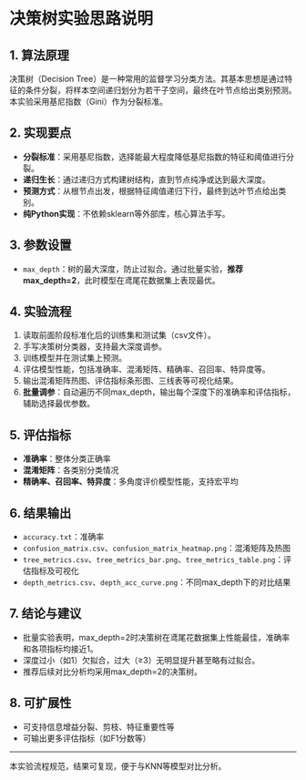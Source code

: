 # 决策树实验思路说明

## 1. 算法原理
决策树（Decision Tree）是一种常用的监督学习分类方法。其基本思想是通过特征的条件分裂，将样本空间递归划分为若干子空间，最终在叶节点给出类别预测。本实验采用基尼指数（Gini）作为分裂标准。

## 2. 实现要点
- **分裂标准**：采用基尼指数，选择能最大程度降低基尼指数的特征和阈值进行分裂。
- **递归生长**：通过递归方式构建树结构，直到节点纯净或达到最大深度。
- **预测方式**：从根节点出发，根据特征阈值递归下行，最终到达叶节点给出类别。
- **纯Python实现**：不依赖sklearn等外部库，核心算法手写。

## 3. 参数设置
- `max_depth`：树的最大深度，防止过拟合。通过批量实验，**推荐max_depth=2**，此时模型在鸢尾花数据集上表现最优。

## 4. 实验流程
1. 读取前面阶段标准化后的训练集和测试集（csv文件）。
2. 手写决策树分类器，支持最大深度调参。
3. 训练模型并在测试集上预测。
4. 评估模型性能，包括准确率、混淆矩阵、精确率、召回率、特异度等。
5. 输出混淆矩阵热图、评估指标条形图、三线表等可视化结果。
6. **批量调参**：自动遍历不同max_depth，输出每个深度下的准确率和评估指标，辅助选择最优参数。

## 5. 评估指标
- **准确率**：整体分类正确率
- **混淆矩阵**：各类别分类情况
- **精确率、召回率、特异度**：多角度评价模型性能，支持宏平均

## 6. 结果输出
- `accuracy.txt`：准确率
- `confusion_matrix.csv`、`confusion_matrix_heatmap.png`：混淆矩阵及热图
- `tree_metrics.csv`、`tree_metrics_bar.png`、`tree_metrics_table.png`：评估指标及可视化
- `depth_metrics.csv`、`depth_acc_curve.png`：不同max_depth下的对比结果

## 7. 结论与建议
- 批量实验表明，max_depth=2时决策树在鸢尾花数据集上性能最佳，准确率和各项指标均接近1。
- 深度过小（如1）欠拟合，过大（≥3）无明显提升甚至略有过拟合。
- 推荐后续对比分析均采用max_depth=2的决策树。

## 8. 可扩展性
- 可支持信息增益分裂、剪枝、特征重要性等
- 可输出更多评估指标（如F1分数等）

---
本实验流程规范，结果可复现，便于与KNN等模型对比分析。 